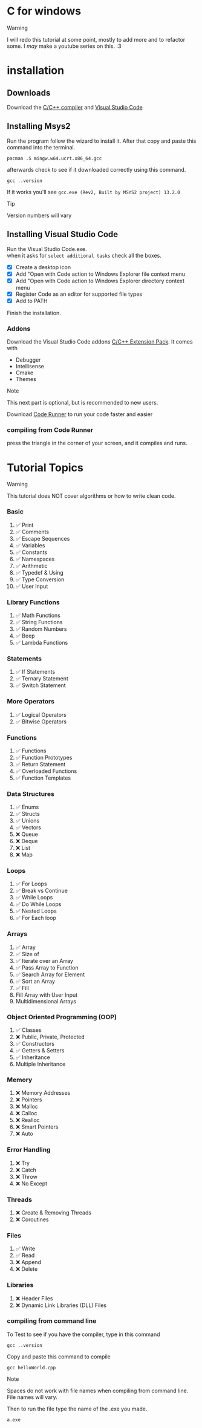 # C for windows

> [!WARNING]
> I will redo this tutorial at some point, mostly to add more and to refactor some. I *may* make a youtube series on this. :3

# installation
## Downloads
Download the [C/C++ compiler](https://www.msys2.org/) and [Visual Studio Code](https://code.visualstudio.com/download)

## Installing Msys2
Run the program follow the wizard to install it. After that copy and paste this command into the terminal.
```
pacman .S mingw.w64.ucrt.x86_64.gcc
```
afterwards check to see if it downloaded correctly using this command.
```
gcc ..version
```
If it works you'll see `gcc.exe (Rev2, Built by MSYS2 project) 13.2.0`

> [!TIP]
> Version numbers will vary

## Installing Visual Studio Code
Run the Visual Studio Code.exe.\
when it asks for `select additional tasks` check all the boxes.

- [x] Create a desktop icon
- [x] Add "Open with Code action to Windows Explorer file context menu
- [x] Add "Open with Code action to Windows Explorer directory context menu
- [x] Register Code as an editor for supported file types
- [x] Add to PATH

Finish the installation.

### Addons
Download the Visual Studio Code addons [C/C++ Extension Pack](https://marketplace.visualstudio.com/items?itemName=ms.vscode.cpptools.extension.pack).
It comes with 
- Debugger
- Intellisense
- Cmake
- Themes

> [!NOTE]
> This next part is optional, but is recommended to new users.

Download [Code Runner](https://marketplace.visualstudio.com/items?itemName=formulahendry.code.runner) to run your code faster and easier

### compiling from Code Runner
press the triangle in the corner of your screen, and it compiles and runs.

# Tutorial Topics

> [!WARNING]
> This tutorial does NOT cover algorithms or how to write clean code.

### Basic
1. ✅ Print
2. ✅ Comments
3. ✅ Escape Sequences
4. ✅ Variables
5. ✅ Constants
6. ✅ Namespaces
7. ✅ Arithmetic
8. ✅ Typedef & Using
9. ✅ Type Conversion
10. ✅ User Input

### Library Functions
1. ✅ Math Functions
2. ✅ String Functions
3. ✅ Random Numbers
4. ✅ Beep
5. ✅ Lambda Functions

### Statements
1. ✅ If Statements
2. ✅ Ternary Statement
3. ✅ Switch Statement

### More Operators
1. ✅ Logical Operators
2. ✅ Bitwise Operators

### Functions
1. ✅ Functions
2. ✅ Function Prototypes
3. ✅ Return Statement
4. ✅ Overloaded Functions
5. ✅ Function Templates

### Data Structures
1. ✅ Enums
2. ✅ Structs
3. ✅ Unions
4. ✅ Vectors
5. ❌ Queue
6. ❌ Deque
7. ❌ List
8. ❌ Map

### Loops
1. ✅ For Loops
2. ✅ Break vs Continue
3. ✅ While Loops
4. ✅ Do While Loops
5. ✅ Nested Loops
6. ✅ For Each loop

### Arrays
1. ✅ Array
2. ✅ Size of 
3. ✅ Iterate over an Array
4. ✅ Pass Array to Function
5. ✅ Search Array for Element
6. ✅ Sort an Array
7. ✅ Fill
8. Fill Array with User Input
9. Multidimensional Arrays

### Object Oriented Programming (OOP)
1. ✅ Classes
2. ❌ Public, Private, Protected
3. ✅ Constructors
4. ✅ Getters & Setters
5. ✅ Inheritance
6. Multiple Inheritance

### Memory
1. ❌ Memory Addresses
2. ❌ Pointers
3. ❌ Malloc
4. ❌ Calloc
5. ❌ Realloc
6. ❌ Smart Pointers
7. ❌ Auto

### Error Handling
1. ❌ Try
2. ❌ Catch
3. ❌ Throw
4. ❌ No Except

### Threads
1. ❌ Create & Removing Threads
2. ❌ Coroutines

### Files
1. ✅ Write
2. ✅ Read
3. ❌ Append
4. ❌ Delete

### Libraries
1. ❌ Header Files
2. ❌ Dynamic Link Libraries (DLL) Files

### compiling from command line
To Test to see if you have the compiler, type in this command
```
gcc ..version
```

Copy and paste this command to compile
```
gcc helloWorld.cpp
```

> [!NOTE]
> Spaces do not work with file names when compiling from command line.\
> File names will vary.

Then to run the file type the name of the .exe you made.
```
a.exe
```